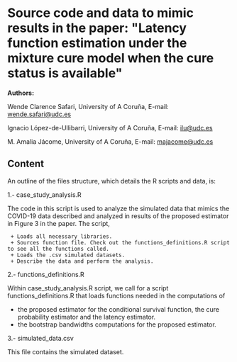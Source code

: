# Source code and data to mimic results in the paper: "Latency function estimation under the mixture cure model when the cure status is available"


**Authors:**

Wende Clarence Safari, University of A Coruña, E-mail: wende.safari@udc.es

Ignacio López-de-Ullibarri, University of A Coruña, E-mail: ilu@udc.es

M. Amalia Jácome, University of A Coruña, E-mail: majacome@udc.es


## Content 

An outline of the files structure, which details the R scripts and data, is:

1.- case_study_analysis.R

The code in this script is used to analyze the simulated data that mimics the COVID-19 data described and analyzed in results of the proposed estimator in Figure 3
in the paper. The script, 
    
     + Loads all necessary libraries.
     + Sources function file. Check out the functions_definitions.R script to see all the functions called. 
     + Loads the .csv simulated datasets.
     + Describe the data and perform the analysis.
    	     

2.- functions_definitions.R

Within case_study_analysis.R script, we call for a script functions_definitions.R that loads functions needed in the computations of 

  + the proposed estimator for the conditional survival function, the cure probability estimator and the latency estimator.
  +  the bootstrap bandwidths computations for the proposed estimator.
   
  
3.- simulated_data.csv 

This file contains the simulated dataset.
